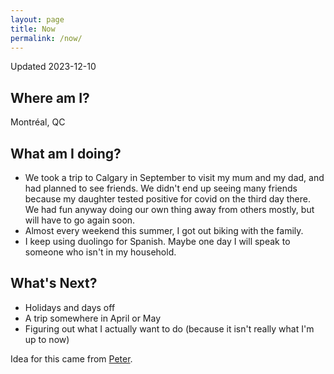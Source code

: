 ```yaml
---
layout: page
title: Now
permalink: /now/
---
```


Updated 2023-12-10

## Where am I?

Montréal, QC

## What am I doing?

- We took a trip to Calgary in September to visit my mum and my dad, and had planned to see friends. We didn't end up seeing many friends because my daughter tested positive for covid on the third day there. We had fun anyway doing our own thing away from others mostly, but will have to go again soon.
- Almost every weekend this summer, I got out biking with the family.
- I keep using duolingo for Spanish. Maybe one day I will speak to someone who isn't in my household.

## What's Next?

- Holidays and days off
- A trip somewhere in April or May
- Figuring out what I actually want to do (because it isn't really what I'm up to now)


Idea for this came from [Peter](https://ruk.ca/content/what-am-i-doing-now "What am I doing /now").